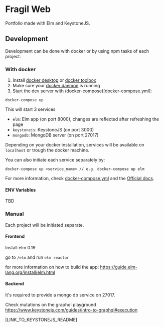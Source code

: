 # Fragil Web

Portfolio made with Elm and KeystoneJS.

## Development

Development can be done with docker or by using npm tasks of each project.

### With docker

1. Install [docker desktop](https://docs.docker.com/desktop/) or [docker toolbox](https://docs.docker.com/toolbox/toolbox_install_windows/)
2. Make sure your [docker daemon](https://docs.docker.com/config/daemon/) is running
3. Start the dev server with (docker-compose)[docker-compose.yml]:

```
docker-compose up
```

This will start 3 services

- `elm`: Elm app (on port 8000), changes are reflected after refreshing the page
- `keystonejs`: KeystoneJS (on port 3000)
- `mongodb`: MongoDB server (on port 27017)

Depending on your docker installation, services will be available on `localhost` or trough the docker machine.

You can also initiate each service separately by:

```
docker-compose up <service_name> // e.g. docker-compose up elm
```

For more information, check [docker-compose.yml](docker-compose.yml) and the [Official docs](https://docs.docker.com/compose/compose-file/).

#### ENV Variables

TBD

### Manual

Each project will be initiated separate.

#### Frontend

Install elm 0.19

go to `/elm` and run `elm reactor`

for more information on how to build the app: https://guide.elm-lang.org/install/elm.html

#### Backend

It's required to provide a mongo db service on 27017.

Check mutations on the graphql playground
https://www.keystonejs.com/guides/intro-to-graphql#execution

[LINK_TO_KEYSTONEJS_README]
